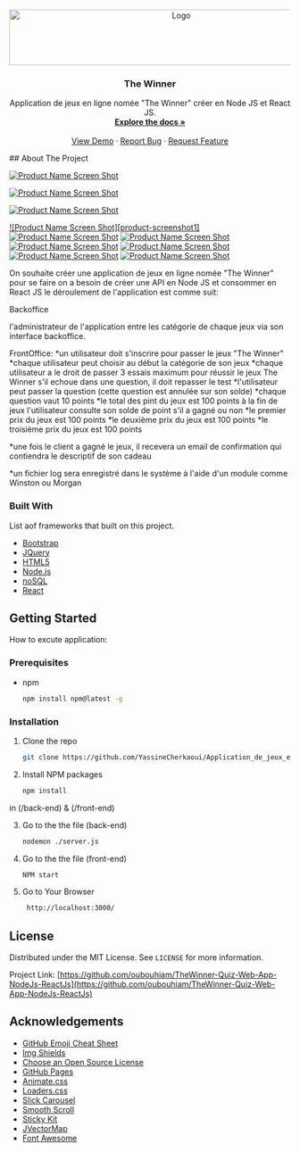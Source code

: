 <!-- PROJECT LOGO -->
<br />
<p align="center">
  <a href="https://github.com/oubouhiam/TheWinner-Quiz-Web-App-NodeJs-ReactJs">
    <img src="Screenshot/logo.jpg" alt="Logo" width="600" height="100">
  </a>
  <h3 align="center">The Winner</h3>
    <p align="center">
    Application de jeux en ligne nomée "The Winner" créer en Node JS et React JS.
    <br />
    <a href="#"><strong>Explore the docs »</strong></a>
    <br />
    <br />
    <a href="#">View Demo</a>
    ·
    <a href="#">Report Bug</a>
    ·
    <a href="#">Request Feature</a>
  </p>
</p>
<!-- ABOUT THE PROJECT -->
## About The Project

[![Product Name Screen Shot][product-screenshot]](https://github.com/oubouhiam/TheWinner-Quiz-Web-App-NodeJs-ReactJs)

[![Product Name Screen Shot][TheWinning-screenshot]](https://github.com/oubouhiam/TheWinner-Quiz-Web-App-NodeJs-ReactJs)

[![Product Name Screen Shot][product-screenshot]](https://github.com/oubouhiam/TheWinner-Quiz-Web-App-NodeJs-ReactJs)

[![Product Name Screen Shot][product-screenshot1]](https://github.com/oubouhiam/TheWinner-Quiz-Web-App-NodeJs-ReactJs)
[![Product Name Screen Shot][product-screenshot2]](https://github.com/oubouhiam/TheWinner-Quiz-Web-App-NodeJs-ReactJs)
[![Product Name Screen Shot][product-screenshot3]](https://github.com/oubouhiam/TheWinner-Quiz-Web-App-NodeJs-ReactJs)
[![Product Name Screen Shot][product-screenshot4]](https://github.com/oubouhiam/TheWinner-Quiz-Web-App-NodeJs-ReactJs)
[![Product Name Screen Shot][product-screenshot5]](https://github.com/oubouhiam/TheWinner-Quiz-Web-App-NodeJs-ReactJs)
[![Product Name Screen Shot][product-screenshot6]](https://github.com/oubouhiam/TheWinner-Quiz-Web-App-NodeJs-ReactJs)
[![Product Name Screen Shot][product-screenshot7]](https://github.com/oubouhiam/TheWinner-Quiz-Web-App-NodeJs-ReactJs)

On souhaite créer une application de jeux en ligne nomée "The Winner" pour se faire on a besoin de créer une API en Node JS et consommer en React JS le déroulement de l'application est comme suit:

Backoffice

l'administrateur de l'application entre les catégorie de chaque jeux via son interface backoffice.

FrontOffice: *un utilisateur doit s'inscrire pour passer le jeux "The Winner" *chaque utilisateur peut choisir au début la catégorie de son jeux *chaque utilisateur a le droit de passer 3 essais maximum pour réussir le jeux The Winner s'il echoue dans une question, il doit repasser le test *l'utilisateur peut passer la question (cette question est annulée sur son solde) *chaque question vaut 10 points *le total des pint du jeux est 100 points à la fin de jeux l'utilisateur consulte son solde de point s'il a gagné ou non *le premier prix du jeux est 100 points *le deuxième prix du jeux est 100 points *le troisième prix du jeux est 100 points

*une fois le client a gagné le jeux, il recevera un email de confirmation qui contiendra le descriptif de son cadeau

*un fichier log sera enregistré dans le système à l'aide d'un module comme Winston ou Morgan

### Built With

List aof frameworks that built on this project.
* [Bootstrap](https://getbootstrap.com)
* [JQuery](https://jquery.com)
* [HTML5](https://www.w3schools.com/html/)
* [Node.js](https://nodejs.org/)
* [noSQL](https://www.mongodb.com/nosql-explained)
* [React](https://reactjs.org/)



<!-- GETTING STARTED -->
## Getting Started

How to excute application:

### Prerequisites

* npm
  ```sh
  npm install npm@latest -g
  ```

### Installation

1. Clone the repo
   ```sh
   git clone https://github.com/YassineCherkaoui/Application_de_jeux_en_ligne_nomee_The_Winner
   ```
2. Install NPM packages
   ```sh
   npm install
   ```
  in (/back-end) & (/front-end)

3. Go to the the file (back-end)
   ```sh
   nodemon ./server.js
   ```

3. Go to the the file (front-end)
   ```sh
   NPM start
   ```

4. Go to Your Browser
   ```sh
    http://localhost:3000/
   ```



<!-- LICENSE -->
## License

Distributed under the MIT License. See `LICENSE` for more information.

Project Link: [https://github.com/oubouhiam/TheWinner-Quiz-Web-App-NodeJs-ReactJs](https://github.com/oubouhiam/TheWinner-Quiz-Web-App-NodeJs-ReactJs)



<!-- ACKNOWLEDGEMENTS -->
## Acknowledgements
* [GitHub Emoji Cheat Sheet](https://www.webpagefx.com/tools/emoji-cheat-sheet)
* [Img Shields](https://shields.io)
* [Choose an Open Source License](https://choosealicense.com)
* [GitHub Pages](https://pages.github.com)
* [Animate.css](https://daneden.github.io/animate.css)
* [Loaders.css](https://connoratherton.com/loaders)
* [Slick Carousel](https://kenwheeler.github.io/slick)
* [Smooth Scroll](https://github.com/cferdinandi/smooth-scroll)
* [Sticky Kit](http://leafo.net/sticky-kit)
* [JVectorMap](http://jvectormap.com)
* [Font Awesome](https://fontawesome.com)


[product-screenshot]: Screenshot/screenshot.png
[TheWinning-screenshot]: Screenshot/video.gif
[product-screenshot2]: Screenshot/signup.png
[product-screenshot3]: Screenshot/login.png
[product-screenshot4]: Screenshot/list-category.png
[product-screenshot5]: Screenshot/game.png
[product-screenshot6]: Screenshot/dashboard.png
[product-screenshot7]: Screenshot/crudCtagrie.png

